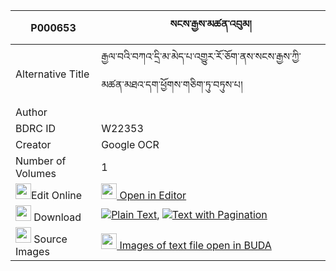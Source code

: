 |P000653|སངས་རྒྱས་མཚན་འབུམ། 
| --- | --- 
|Alternative Title |རྒྱལ་བའི་བཀའ་དྲི་མ་མེད་པ་འགྱུར་རོ་ཅོག་ནས་སངས་རྒྱས་ཀྱི་མཚན་མཐའ་དག་ཕྱོགས་གཅིག་ཏུ་བཏུས་པ།
|Author | 
|BDRC ID | W22353
|Creator | Google OCR
|Number of Volumes| 1
|<img width="25" src="https://img.icons8.com/color/25/000000/edit-property.png">Edit Online| [<img width="25" src="https://avatars.githubusercontent.com/u/45091458?s=200&v=4"> Open in Editor](http://editor.openpecha.org/P000653)
|<img width="25" src="https://img.icons8.com/fluent/48/000000/download-2.png"/>  Download | [![](https://img.icons8.com/color/20/000000/txt.png)Plain Text](https://github.com/Openpecha/P000653/releases/download/v1/sangye_tsen_bum_plain_P000653.zip), [![](https://img.icons8.com/color/20/000000/txt.png)Text with Pagination](https://github.com/Openpecha/P000653/releases/download/v1/sangye_tsen_bum_pages_P000653.zip)
|<img width="25" src="https://img.icons8.com/plasticine/100/000000/pictures-folder.png"/>  Source Images | [<img width="25" src="https://library.bdrc.io/icons/BUDA-small.svg"> Images of text file open in BUDA](https://library.bdrc.io/show/bdr:W22353)